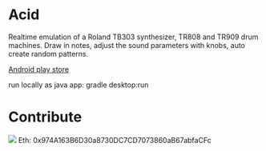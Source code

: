 # Acid

Realtime emulation of a Roland TB303 synthesizer, TR808 and TR909 drum machines.
Draw in notes, adjust the sound parameters with knobs, auto create random patterns.

[Android play store](https://play.google.com/store/apps/details?id=com.acid)

run locally as java app: gradle desktop:run

# Contribute
[![](https://www.paypalobjects.com/en_US/i/btn/btn_donateCC_LG.gif)](https://www.paypal.com/cgi-bin/webscr?cmd=_s-xclick&hosted_button_id=CNP4H9HGEQDEA)
Eth: 0x974A163B6D30a8730DC7CD7073860aB67abfaCFc

